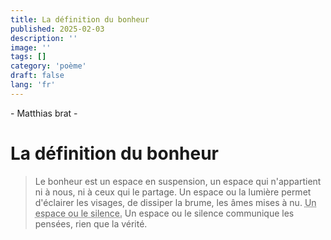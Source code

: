 ```yaml
---
title: La définition du bonheur
published: 2025-02-03
description: ''
image: ''
tags: []
category: 'poème'
draft: false 
lang: 'fr'
---
```


\- Matthias brat -
# La définition du bonheur
> Le bonheur est un espace en suspension, un espace qui n'appartient ni à nous, ni à ceux qui le partage. Un espace ou la lumière permet d'éclairer les visages, de dissiper  la brume, les âmes mises à nu. <abbr title="aposiopèse">Un espace ou le silence.</abbr> Un espace ou le silence communique les pensées, rien que la vérité. 